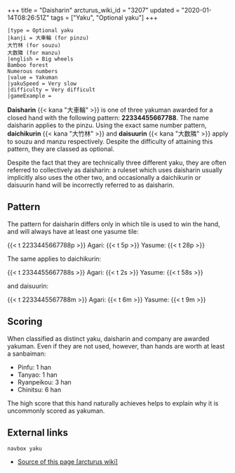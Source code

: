 +++
title = "Daisharin"
arcturus_wiki_id = "3207"
updated = "2020-01-14T08:26:51Z"
tags = ["Yaku", "Optional yaku"]
+++

```yaku
|type = Optional yaku
|kanji = 大車輪 (for pinzu)
大竹林 (for souzu)
大数隣 (for manzu)
|english = Big wheels
Bamboo forest
Numerous numbers
|value = Yakuman
|yakuSpeed = Very slow
|difficulty = Very difficult
|gameExample =
```

**Daisharin** {{< kana "大車輪" >}} is one of three yakuman awarded for a closed hand with the
following pattern: **22334455667788**. The name daisharin applies to the pinzu. Using the exact same
number pattern, **daichikurin** {{< kana "大竹林" >}} and **daisuurin** {{< kana "大数隣" >}} apply
to souzu and manzu respectively. Despite the difficulty of attaining this pattern, they are classed
as optional.

Despite the fact that they are technically three different yaku, they are often referred to
collectively as daisharin: a ruleset which uses daisharin usually implicitly also uses the other
two, and occasionally a daichikurin or daisuurin hand will be incorrectly referred to as daisharin.

## Pattern

The pattern for daisharin differs only in which tile is used to win the hand, and will always have
at least one yasume tile:

{{< t 2233445667788p >}} Agari: {{< t 5p >}} Yasume: {{< t 28p >}}

The same applies to daichikurin:

{{< t 2334455667788s >}} Agari: {{< t 2s >}} Yasume: {{< t 58s >}}

and daisuurin:

{{< t 2233445567788m >}} Agari: {{< t 6m >}} Yasume: {{< t 9m >}}

## Scoring

When classified as distinct yaku, daisharin and company are awarded yakuman. Even if they are not
used, however, than hands are worth at least a sanbaiman:

- Pinfu: 1 han
- Tanyao: 1 han
- Ryanpeikou: 3 han
- Chinitsu: 6 han

The high score that this hand naturally achieves helps to explain why it is uncommonly scored as
yakuman.

## External links

`navbox yaku`

- [Source of this page [arcturus wiki]](http://arcturus.su/wiki/Daisharin)
